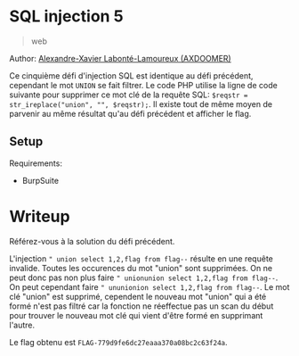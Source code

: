 # SQL injection 5

> web

Author: [Alexandre-Xavier Labonté-Lamoureux (AXDOOMER)](https://github.com/axdoomer)

Ce cinquième défi d'injection SQL est identique au défi précédent, cependant le mot `UNION` se fait filtrer. Le code PHP utilise la ligne de code suivante pour supprimer ce mot clé de la requête SQL: `$reqstr = str_ireplace("union", "", $reqstr);`. Il existe tout de même moyen de parvenir au même résultat qu'au défi précédent et afficher le flag. 

## Setup

Requirements:
- BurpSuite

# Writeup

Référez-vous à la solution du défi précédent. 

L'injection `" union select 1,2,flag from flag--` résulte en une requête invalide. Toutes les occurences du mot "union" sont supprimées. On ne peut donc pas non plus faire `" unionunion select 1,2,flag from flag--`. On peut cependant faire `" ununionion select 1,2,flag from flag--`. Le mot clé "union" est supprimé, cependent le nouveau mot "union" qui a été formé n'est pas filtré car la fonction ne réeffectue pas un scan du début pour trouver le nouveau mot clé qui vient d'être formé en supprimant l'autre.

Le flag obtenu est `FLAG-779d9fe6dc27eaaa370a08bc2c63f24a`.
